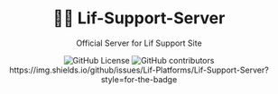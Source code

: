 <h1 align="center">🧑‍💻 Lif-Support-Server</h1>
<p align="center">Official Server for Lif Support Site</p>
<div align="center">
     <img alt="GitHub License" src="https://img.shields.io/github/license/Lif-Platforms/Lif-Support-Server?style=for-the-badge">
     <img alt="GitHub contributors" src="https://img.shields.io/github/contributors/Lif-Platforms/Lif-Support-Server?style=for-the-badge">
     https://img.shields.io/github/issues/Lif-Platforms/Lif-Support-Server?style=for-the-badge
</div>